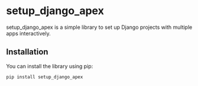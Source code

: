 # setup_django_apex

setup_django_apex is a simple library to set up Django projects with multiple apps interactively.

## Installation

You can install the library using pip:

```bash
pip install setup_django_apex
